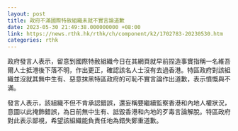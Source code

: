```yaml
---
layout: post
title: 政府不滿國際特赦組織未就不實言論道歉
date: 2023-05-30 21:49:38.000000000 +08:00
link: https://news.rthk.hk/rthk/ch/component/k2/1702783-20230530.htm
categories: rthk
---
```


政府發言人表示，留意到國際特赦組織今日在其網頁就早前捏造事實指稱一名維吾爾人士抵港後下落不明，作出更正，確認該名人士沒有去過香港。特區政府對該組織並沒就其無中生有、惡意抹黑特區政府的可恥不實言論作出道歉，表示憤慨與不滿。

發言人表示，該組織不但不肯承認錯誤，還妄稱要繼續監察香港和內地人權狀況，意圖以此掩飾錯誤，為日前無中生有、詆毀香港和內地的歹毒言論解脫。特區政府對此表示鄙視，希望該組織能負責任地為錯失鄭重道歉。
